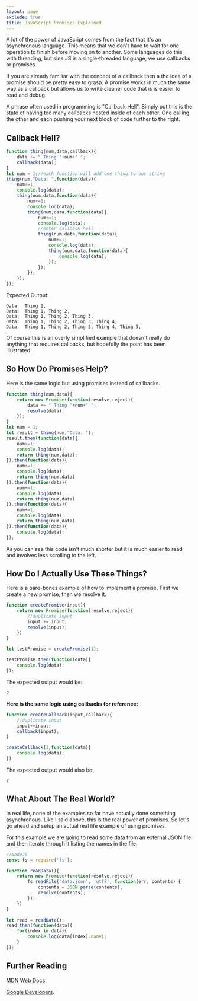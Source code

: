 ```yaml
---
layout: page
exclude: true
title: JavaScript Promises Explained
---
```

A lot of the power of JavaScript comes from the fact that it's an asynchronous language. This means that we don't have to wait for one operation to finish before moving on to another. Some languages do this with threading, but sine JS is a single-threaded language, we use callbacks or promises. 

If you are already familiar with the concept of a callback then a the idea of a promise should be pretty easy to grasp. A promise works in much the same way as a callback but allows us to write cleaner code that is is easier to read and debug. 

A phrase often used in programming is "Callback Hell". Simply put this is the state of having too many callbacks nested inside of each other. One calling the other and each pushing your next block of code further to the right. 

## Callback Hell?

```javascript
function thing(num,data,callback){
    data += " Thing "+num+" ";
    callback(data);
}
let num = 1;//each function will add one thing to our string
thing(num,"Data: ",function(data){
    num+=1;
    console.log(data);
    thing(num,data,function(data){
        num+=1;
        console.log(data);
        thing(num,data,function(data){
            num+=1;
            console.log(data);
            //enter callback hell
            thing(num,data,function(data){
                num+=1;
                console.log(data);
                thing(num,data,function(data){
                    console.log(data);
                });
            });
        });
    });
});
```
Expected Output:
```
Data:  Thing 1,
Data:  Thing 1, Thing 2,
Data:  Thing 1, Thing 2, Thing 3,
Data:  Thing 1, Thing 2, Thing 3, Thing 4,
Data:  Thing 1, Thing 2, Thing 3, Thing 4, Thing 5,
```
Of course this is an overly simplified example that doesn't really do anything that requires callbacks, but hopefully the point has been illustrated. 


## So How Do Promises Help?
Here is the same logic but using promises instead of callbacks.
```javascript
function thing(num,data){
    return new Promise(function(resolve,reject){
        data += " Thing "+num+" ";
        resolve(data);
    });
}
let num = 1;
let result = thing(num,"Data: ");
result.then(function(data){
    num+=1;
    console.log(data);
    return thing(num,data);
}).then(function(data){
    num+=1;
    console.log(data);
    return thing(num,data)
}).then(function(data){
    num+=1;
    console.log(data);
    return thing(num,data)
}).then(function(data){
    num+=1;
    console.log(data);
    return thing(num,data)
}).then(function(data){
    console.log(data);
});
```
As you can see this code isn't much shorter but it is much easier to read and involves less scrolling to the left.

## How Do I Actually Use These Things?
Here is a bare-bones example of how to implement a promise. First we create a new promise, then we resolve it.
```javascript
function createPromise(input){
    return new Promise(function(resolve,reject){
        //duplicate input
        input += input;
        resolve(input);
    })
}

let testPromise = createPromise(1);

testPromise.then(function(data){
    console.log(data);
});

```
The expected output would be:
```
2
```
**Here is the same logic using callbacks for reference:**
```javascript
function createCallback(input,callback){
    //duplicate input
    input+=input;
    callback(input);
}

createCallback(1,function(data){
    console.log(data);
})
```
The expected output would also be:
```
2
```
## What About The Real World?
In real life, none of the examples so far have actually done something asynchronous. Like I said above, this is the real power of promises. So let's go ahead and setup an actual real life example of using promises. 

For this example we are going to read some data from an external JSON file and then iterate through it listing the names in the file.

```javascript
//NodeJS
const fs = require('fs');

function readData(){
    return new Promise(function(resolve,reject){
        fs.readFile('data.json', 'utf8', function(err, contents) {
            contents = JSON.parse(contents);
            resolve(contents);
        });
    })
}

let read = readData();
read.then(function(data){
    for(index in data){
        console.log(data[index].name);
    }
});
```

## Further Reading

[MDN Web Docs](https://developer.mozilla.org/en-US/docs/Web/JavaScript/Reference/Global_Objects/Promise).

[Google Developers](https://developers.google.com/web/fundamentals/primers/promises).